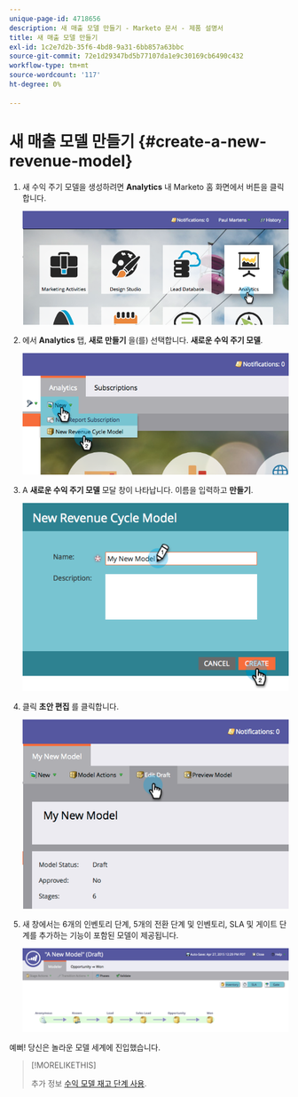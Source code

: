 ```yaml
---
unique-page-id: 4718656
description: 새 매출 모델 만들기 - Marketo 문서 - 제품 설명서
title: 새 매출 모델 만들기
exl-id: 1c2e7d2b-35f6-4bd8-9a31-6bb857a63bbc
source-git-commit: 72e1d29347bd5b77107da1e9c30169cb6490c432
workflow-type: tm+mt
source-wordcount: '117'
ht-degree: 0%

---
```


# 새 매출 모델 만들기 {#create-a-new-revenue-model}

1. 새 수익 주기 모델을 생성하려면 **Analytics** 내 Marketo 홈 화면에서 버튼을 클릭합니다.

   ![](assets/image2015-4-27-11-3a54-3a41.png)

1. 에서 **Analytics** 탭, **새로 만들기** 을(를) 선택합니다. **새로운 수익 주기 모델**.

   ![](assets/image2015-4-27-11-3a55-3a51.png)

1. A **새로운 수익 주기 모델** 모달 창이 나타납니다. 이름을 입력하고 **만들기**.

   ![](assets/image2015-4-27-11-3a57-3a59.png)

1. 클릭 **초안 편집** 를 클릭합니다.

   ![](assets/image2015-4-27-12-3a10-3a49.png)

1. 새 창에서는 6개의 인벤토리 단계, 5개의 전환 단계 및 인벤토리, SLA 및 게이트 단계를 추가하는 기능이 포함된 모델이 제공됩니다.

   ![](assets/image2015-4-27-12-3a31-3a1.png)

예뻐! 당신은 놀라운 모델 세계에 진입했습니다.

>[!MORELIKETHIS]
>
>추가 정보 [수익 모델 재고 단계 사용](/help/marketo/product-docs/reporting/revenue-cycle-analytics/revenue-cycle-models/using-revenue-model-inventory-stages.md).
